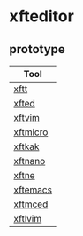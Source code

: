 
# xfteditor

## prototype

| Tool |
| --- |
| [xftt](prototype/xftt) |
| [xfted](prototype/xfted) |
| [xftvim](prototype/xftvim) |
| [xftmicro](prototype/xftmicro) |
| [xftkak](prototype/xftkak) |
| [xftnano](prototype/xftnano) |
| [xftne](prototype/xftne) |
| [xftemacs](prototype/xftemacs) |
| [xftmced](prototype/xftmced) |
| [xftlvim](prototype/xftlvim) |
